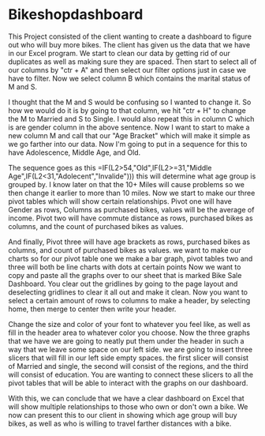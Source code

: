 # Bikeshopdashboard
 This Project consisted of the client wanting to create a dashboard to figure out who will buy more bikes.
The client has given us the data that we have in our Excel program.
We start to clean our data by getting rid of our duplicates as well as making sure they are spaced.
Then start to select all of our columns by "ctr + A" and then select our filter options just in case we have to filter.
Now we select column B which contains the marital status of M and S.

 I thought that the M and S would be confusing so I wanted to change it.
So how we would do it is by going to that column, we hit "ctr + H" to change the M to Married and S to Single.
I would also repeat this in column C which is are gender column in the above sentence.
Now I want to start to make a new column M and call that our "Age Bracket" which will make it simple as we go farther into our data.
Now I'm going to put in a sequence for this to have Adolescence, Middle Age, and Old.

The sequence goes as this =IF(L2>54,"Old",IF(L2>=31,"Middle Age",IF(L2<31,"Adolecent","Invalide"))) this will determine what age group is grouped by.
I know later on that the 10+ Miles will cause problems so we then change it earlier to more than 10 miles.
Now we start to make our three pivot tables which will show certain relationships.
Pivot one will have Gender as rows, Columns as purchased bikes, values will be the average of income.
Pivot two will have commute distance as rows, purchased bikes as columns, and the count of purchased bikes as values.

And finally, Pivot three will have age brackets as rows, purchased bikes as columns, and count of purchased bikes as values.
we want to make our charts so for our pivot table one we make a bar graph, pivot tables two and three will both be line charts with dots at certain points
Now we want to copy and paste all the graphs over to our sheet that is marked Bike Sale Dashboard.
You clear out the gridlines by going to the page layout and deselecting gridlines to clear it all out and make it clean.
Now you want to select a certain amount of rows to columns to make a header, by selecting home, then merge to center then write your header.

Change the size and color of your font to whatever you feel like, as well as fill in the header area to whatever color you choose.
Now the three graphs that we have we are going to neatly put them under the header in such a way that we leave some space on our left side.
we are going to insert three slicers that will fill in our left side empty spaces.
the first slicer will consist of Married and single, the second will consist of the regions, and the third will consist of education.
You are wanting to connect these slicers to all the pivot tables that will be able to interact with the graphs on our dashboard.

With this, we can conclude that we have a clear dashboard on Excel that will show multiple relationships to those who own or don't own a bike.
We now can present this to our client in showing which age group will buy bikes, as well as who is willing to travel farther distances with a bike.
